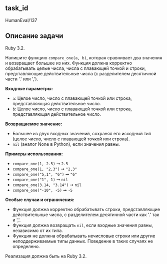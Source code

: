 ## task_id
HumanEval/137

## Описание задачи
Ruby 3.2.

Напишите функцию `compare_one(a, b)`, которая сравнивает два значения и возвращает большее из них.  Функция должна корректно обрабатывать целые числа, числа с плавающей точкой и строки, представляющие действительные числа (с разделителем десятичной части '.' или ',').

**Входные параметры:**

* `a`:  Целое число, число с плавающей точкой или строка, представляющая действительное число.
* `b`:  Целое число, число с плавающей точкой или строка, представляющая действительное число.

**Возвращаемое значение:**

* Большее из двух входных значений, сохраняя его исходный тип (целое число, число с плавающей точкой или строка).
* `nil` (аналог None в Python), если значения равны.


**Примеры использования:**

* `compare_one(1, 2.5)`  ➞ `2.5`
* `compare_one(1, "2,3")` ➞ `"2,3"`
* `compare_one("5,1", "6")` ➞ `"6"`
* `compare_one("1", 1)` ➞ `nil`
* `compare_one(3.14, "3.14")` ➞ `nil`
* `compare_one("-10", -5)` ➞ `-5`


**Особые случаи и ограничения:**

* Функция должна корректно обрабатывать строки, представляющие действительные числа, с разделителем десятичной части как '.' так и ','.
* Функция должна возвращать `nil`, если входные значения равны, независимо от их типа.
*  Функция не должна обрабатывать нечисловые строки или другие неподдерживаемые типы данных.  Поведение в таких случаях не определено.

Реализация должна быть на Ruby 3.2.
